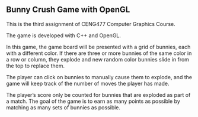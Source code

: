 ## Bunny Crush Game with OpenGL

This is the third assignment of CENG477 Computer Graphics Course.

The game is developed with C++ and OpenGL.

In this game, the game board will be presented with a grid of bunnies, each with a different color.
If there are three or more bunnies of the same color in a row or column, they explode and new
random color bunnies slide in from the top to replace them.

The player can click on bunnies to manually cause them to explode, and the game will keep track of the number of moves the player
has made. 

The player’s score only be counted for bunnies that are exploded as part of a match.
The goal of the game is to earn as many points as possible by matching as many sets of bunnies as
possible.